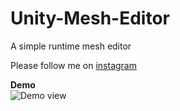 # Unity-Mesh-Editor
A simple runtime mesh editor

Please follow me on <a href="https://www.instagram.com/sharepointer.ir/">instagram</a>

<b>Demo</b><br>
![Demo view](https://github.com/GamEditorsTechnolegies/Unity-Mesh-Editor/blob/master/Unity-Mesh-Editor.gif)
